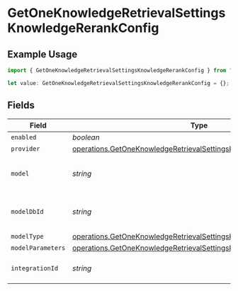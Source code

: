 # GetOneKnowledgeRetrievalSettingsKnowledgeRerankConfig

## Example Usage

```typescript
import { GetOneKnowledgeRetrievalSettingsKnowledgeRerankConfig } from "@orq-ai/node/models/operations";

let value: GetOneKnowledgeRetrievalSettingsKnowledgeRerankConfig = {};
```

## Fields

| Field                                                                                                                                                      | Type                                                                                                                                                       | Required                                                                                                                                                   | Description                                                                                                                                                |
| ---------------------------------------------------------------------------------------------------------------------------------------------------------- | ---------------------------------------------------------------------------------------------------------------------------------------------------------- | ---------------------------------------------------------------------------------------------------------------------------------------------------------- | ---------------------------------------------------------------------------------------------------------------------------------------------------------- |
| `enabled`                                                                                                                                                  | *boolean*                                                                                                                                                  | :heavy_minus_sign:                                                                                                                                         | N/A                                                                                                                                                        |
| `provider`                                                                                                                                                 | [operations.GetOneKnowledgeRetrievalSettingsKnowledgeProvider](../../models/operations/getoneknowledgeretrievalsettingsknowledgeprovider.md)               | :heavy_minus_sign:                                                                                                                                         | N/A                                                                                                                                                        |
| `model`                                                                                                                                                    | *string*                                                                                                                                                   | :heavy_minus_sign:                                                                                                                                         | The name of the model to use                                                                                                                               |
| `modelDbId`                                                                                                                                                | *string*                                                                                                                                                   | :heavy_minus_sign:                                                                                                                                         | The ID of the model in the database                                                                                                                        |
| `modelType`                                                                                                                                                | [operations.GetOneKnowledgeRetrievalSettingsKnowledgeModelType](../../models/operations/getoneknowledgeretrievalsettingsknowledgemodeltype.md)             | :heavy_minus_sign:                                                                                                                                         | N/A                                                                                                                                                        |
| `modelParameters`                                                                                                                                          | [operations.GetOneKnowledgeRetrievalSettingsKnowledgeModelParameters](../../models/operations/getoneknowledgeretrievalsettingsknowledgemodelparameters.md) | :heavy_minus_sign:                                                                                                                                         | N/A                                                                                                                                                        |
| `integrationId`                                                                                                                                            | *string*                                                                                                                                                   | :heavy_minus_sign:                                                                                                                                         | The id of the resource                                                                                                                                     |